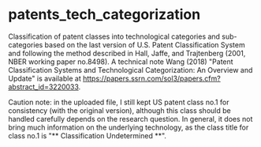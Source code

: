 # patents_tech_categorization

Classification of patent classes into technological categories and sub-categories based on the last version of U.S. Patent Classification System and following the method described in Hall, Jaffe, and Trajtenberg (2001, NBER working paper no.8498). A technical note Wang (2018) "Patent Classification Systems and Technological Categorization: An Overview and Update" is available at https://papers.ssrn.com/sol3/papers.cfm?abstract_id=3220033.

Caution note: in the uploaded file, I still kept US patent class no.1 for consistency (with the original version), although this class should be handled carefully depends on the research question. In general, it does not bring much information on the underlying technology, as the class title for class no.1 is "** Classification Undetermined **".

